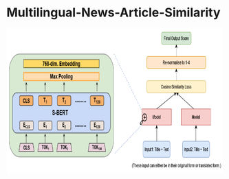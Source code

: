 # Multilingual-News-Article-Similarity


<p><img src="Final Model.png" width="1020" height="340" /></p><br>
